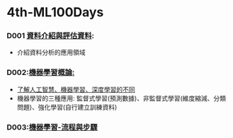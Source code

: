 # 4th-ML100Days
### D001 <a href = "https://ai100-fileentity.cupoy.com/4th/dailytask/1581070199924/1581075194484/__PDF__?t=1581075194480">資料介紹與評估資料</a>: 
* 介紹資料分析的應用領域
### D002:<a href = "https://ai100-fileentity.cupoy.com/4th/dailytask/1581070199925/1581075194485/__PDF__?t=1581075232786">機器學習概論:
* 了解人工智慧、機器學習、深度學習的不同</a>
* 機器學習的三種應用: 監督式學習(預測數據)、非監督式學習(維度縮減、分類問題)、強化學習(自行建立訓練資料)
### D003:<a href="https://ai100-fileentity.cupoy.com/4th/dailytask/1581070199926/1581075055333/__PDF__?t=1581075055315">機器學習-流程與步驟</a>
